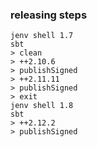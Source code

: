 ### releasing steps

```
jenv shell 1.7
sbt
> clean
> ++2.10.6
> publishSigned
> ++2.11.11
> publishSigned
> exit
jenv shell 1.8
sbt
> ++2.12.2
> publishSigned
```
